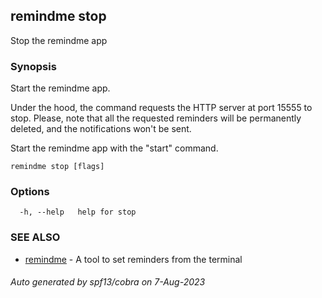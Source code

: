 ## remindme stop

Stop the remindme app

### Synopsis

Start the remindme app.

Under the hood, the command requests the HTTP server at port 15555 to stop.
Please, note that all the requested reminders will be permanently deleted,
and the notifications won't be sent.

Start the remindme app with the "start" command.

```
remindme stop [flags]
```

### Options

```
  -h, --help   help for stop
```

### SEE ALSO

* [remindme](remindme.md)	 - A tool to set reminders from the terminal

###### Auto generated by spf13/cobra on 7-Aug-2023

